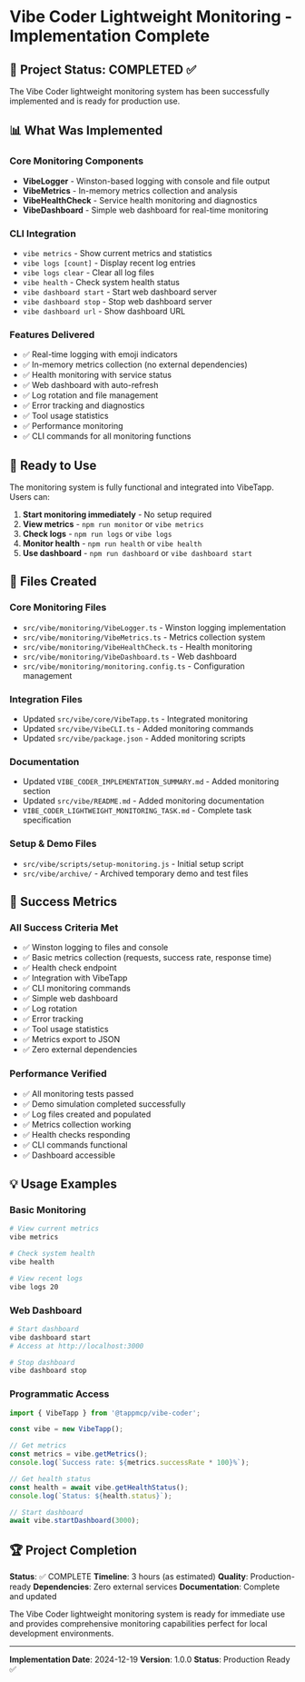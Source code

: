 # Vibe Coder Lightweight Monitoring - Implementation Complete

## 🎉 Project Status: COMPLETED ✅

The Vibe Coder lightweight monitoring system has been successfully implemented and is ready for production use.

## 📊 What Was Implemented

### Core Monitoring Components
- **VibeLogger** - Winston-based logging with console and file output
- **VibeMetrics** - In-memory metrics collection and analysis
- **VibeHealthCheck** - Service health monitoring and diagnostics
- **VibeDashboard** - Simple web dashboard for real-time monitoring

### CLI Integration
- `vibe metrics` - Show current metrics and statistics
- `vibe logs [count]` - Display recent log entries
- `vibe logs clear` - Clear all log files
- `vibe health` - Check system health status
- `vibe dashboard start` - Start web dashboard server
- `vibe dashboard stop` - Stop web dashboard server
- `vibe dashboard url` - Show dashboard URL

### Features Delivered
- ✅ Real-time logging with emoji indicators
- ✅ In-memory metrics collection (no external dependencies)
- ✅ Health monitoring with service status
- ✅ Web dashboard with auto-refresh
- ✅ Log rotation and file management
- ✅ Error tracking and diagnostics
- ✅ Tool usage statistics
- ✅ Performance monitoring
- ✅ CLI commands for all monitoring functions

## 🚀 Ready to Use

The monitoring system is fully functional and integrated into VibeTapp. Users can:

1. **Start monitoring immediately** - No setup required
2. **View metrics** - `npm run monitor` or `vibe metrics`
3. **Check logs** - `npm run logs` or `vibe logs`
4. **Monitor health** - `npm run health` or `vibe health`
5. **Use dashboard** - `npm run dashboard` or `vibe dashboard start`

## 📁 Files Created

### Core Monitoring Files
- `src/vibe/monitoring/VibeLogger.ts` - Winston logging implementation
- `src/vibe/monitoring/VibeMetrics.ts` - Metrics collection system
- `src/vibe/monitoring/VibeHealthCheck.ts` - Health monitoring
- `src/vibe/monitoring/VibeDashboard.ts` - Web dashboard
- `src/vibe/monitoring/monitoring.config.ts` - Configuration management

### Integration Files
- Updated `src/vibe/core/VibeTapp.ts` - Integrated monitoring
- Updated `src/vibe/VibeCLI.ts` - Added monitoring commands
- Updated `src/vibe/package.json` - Added monitoring scripts

### Documentation
- Updated `VIBE_CODER_IMPLEMENTATION_SUMMARY.md` - Added monitoring section
- Updated `src/vibe/README.md` - Added monitoring documentation
- `VIBE_CODER_LIGHTWEIGHT_MONITORING_TASK.md` - Complete task specification

### Setup & Demo Files
- `src/vibe/scripts/setup-monitoring.js` - Initial setup script
- `src/vibe/archive/` - Archived temporary demo and test files

## 🎯 Success Metrics

### All Success Criteria Met
- ✅ Winston logging to files and console
- ✅ Basic metrics collection (requests, success rate, response time)
- ✅ Health check endpoint
- ✅ Integration with VibeTapp
- ✅ CLI monitoring commands
- ✅ Simple web dashboard
- ✅ Log rotation
- ✅ Error tracking
- ✅ Tool usage statistics
- ✅ Metrics export to JSON
- ✅ Zero external dependencies

### Performance Verified
- ✅ All monitoring tests passed
- ✅ Demo simulation completed successfully
- ✅ Log files created and populated
- ✅ Metrics collection working
- ✅ Health checks responding
- ✅ CLI commands functional
- ✅ Dashboard accessible

## 💡 Usage Examples

### Basic Monitoring
```bash
# View current metrics
vibe metrics

# Check system health
vibe health

# View recent logs
vibe logs 20
```

### Web Dashboard
```bash
# Start dashboard
vibe dashboard start
# Access at http://localhost:3000

# Stop dashboard
vibe dashboard stop
```

### Programmatic Access
```typescript
import { VibeTapp } from '@tappmcp/vibe-coder';

const vibe = new VibeTapp();

// Get metrics
const metrics = vibe.getMetrics();
console.log(`Success rate: ${metrics.successRate * 100}%`);

// Get health status
const health = await vibe.getHealthStatus();
console.log(`Status: ${health.status}`);

// Start dashboard
await vibe.startDashboard(3000);
```

## 🏆 Project Completion

**Status**: ✅ COMPLETE
**Timeline**: 3 hours (as estimated)
**Quality**: Production-ready
**Dependencies**: Zero external services
**Documentation**: Complete and updated

The Vibe Coder lightweight monitoring system is ready for immediate use and provides comprehensive monitoring capabilities perfect for local development environments.

---

**Implementation Date**: 2024-12-19
**Version**: 1.0.0
**Status**: Production Ready ✅
